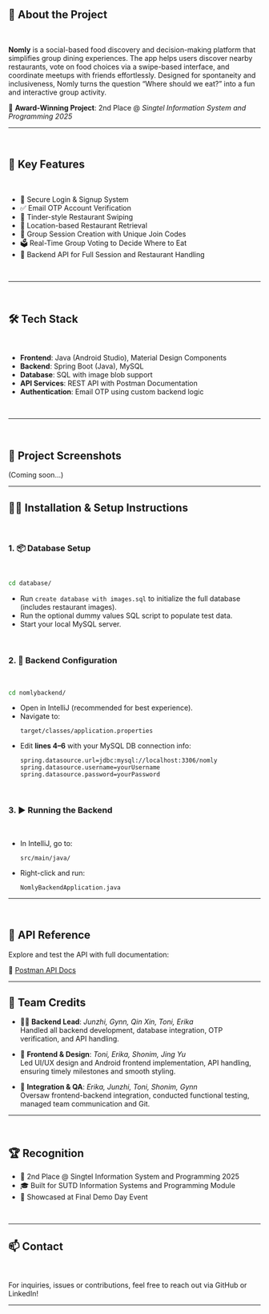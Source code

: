 
## 📝 About the Project
<br>

**Nomly** is a social-based food discovery and decision-making platform that simplifies group dining experiences. The app helps users discover nearby restaurants, vote on food choices via a swipe-based interface, and coordinate meetups with friends effortlessly. Designed for spontaneity and inclusiveness, Nomly turns the question “Where should we eat?” into a fun and interactive group activity.

🚀 **Award-Winning Project**: 2nd Place @ *Singtel Information System and Programming 2025*

---
<br>

## 🧩 Key Features
<br>

- 🔐 Secure Login & Signup System  
- ✅ Email OTP Account Verification  
- 🎴 Tinder-style Restaurant Swiping  
- 📍 Location-based Restaurant Retrieval 
- 👥 Group Session Creation with Unique Join Codes  
- 🗳️ Real-Time Group Voting to Decide Where to Eat  
- 🔄 Backend API for Full Session and Restaurant Handling  
<br>

---
<br>

## 🛠️ Tech Stack
<br>

- **Frontend**: Java (Android Studio), Material Design Components  
- **Backend**: Spring Boot (Java), MySQL  
- **Database**: SQL with image blob support  
- **API Services**: REST API with Postman Documentation  
- **Authentication**: Email OTP using custom backend logic  
<br>

---
<br>

## 📸 Project Screenshots

(Coming soon...)

---

## 🧑‍💻 Installation & Setup Instructions
<br>

### 1. 📦 Database Setup
<br>

```bash
cd database/
```

- Run `create database with images.sql` to initialize the full database (includes restaurant images).
- Run the optional dummy values SQL script to populate test data.
- Start your local MySQL server.
<br>

### 2. 🔧 Backend Configuration
<br>

```bash
cd nomlybackend/
```

- Open in IntelliJ (recommended for best experience).
- Navigate to:
  ```
  target/classes/application.properties
  ```
- Edit **lines 4–6** with your MySQL DB connection info:
  ```properties
  spring.datasource.url=jdbc:mysql://localhost:3306/nomly
  spring.datasource.username=yourUsername
  spring.datasource.password=yourPassword
  ```
<br>

### 3. ▶️ Running the Backend
<br>

- In IntelliJ, go to:
  ```
  src/main/java/
  ```
- Right-click and run:
  ```
  NomlyBackendApplication.java
  ```

---
<br>

## 🔌 API Reference

Explore and test the API with full documentation:

📄 [Postman API Docs](https://documenter.getpostman.com/view/9125226/2sB2cX7LRf)

---

## 🤝 Team Credits

- 👨‍💻 **Backend Lead**: *Junzhi, Gynn, Qin Xin, Toni, Erika*  
  Handled all backend development, database integration, OTP verification, and API handling.

- 🎨 **Frontend & Design**: *Toni, Erika, Shonim, Jing Yu*  
  Led UI/UX design and Android frontend implementation, API handling, ensuring timely milestones and smooth styling.

- 🧩 **Integration & QA**: *Erika, Junzhi, Toni, Shonim, Gynn*  
  Oversaw frontend-backend integration, conducted functional testing, managed team communication and Git.

---
<br>

## 🏆 Recognition

- 🥈 2nd Place @ Singtel Information System and Programming 2025  
- 🎓 Built for SUTD Information Systems and Programming Module
- 🌟 Showcased at Final Demo Day Event  
<br>

---

## 📫 Contact
<br>

For inquiries, issues or contributions, feel free to reach out via GitHub or LinkedIn!

---
